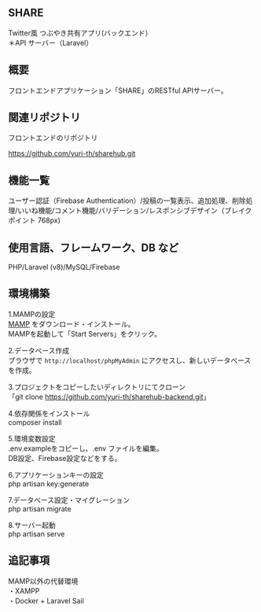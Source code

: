 ## SHARE<br>
Twitter風 つぶやき共有アプリ(バックエンド）<br>
＊API サーバー（Laravel）<br>

## 概要

フロントエンドアプリケーション「SHARE」のRESTful APIサーバー。<br>

## 関連リポジトリ<br>

フロントエンドのリポジトリ<br>

https://github.com/yuri-th/sharehub.git

## 機能一覧<br>

ユーザー認証（Firebase Authentication）/投稿の一覧表示、追加処理、削除処理/いいね機能/コメント機能/バリデーション/レスポンシブデザイン（ブレイクポイント 768px)<br>

## 使用言語、フレームワーク、DB など<br>

PHP/Laravel (v8)/MySQL/Firebase<br>

## 環境構築<br>

1.MAMPの設定<br>
[MAMP](https://www.mamp.info/en/downloads/) をダウンロード・インストール。<br>
MAMPを起動して「Start Servers」をクリック。<br>

2.データベース作成<br>
ブラウザで `http://localhost/phpMyAdmin` にアクセスし、新しいデータベースを作成。

3.プロジェクトをコピーしたいディレクトリにてクローン<br>
「git clone <https://github.com/yuri-th/sharehub-backend.git>」<br>

4.依存関係をインストール<br>
composer install<br>

5.環境変数設定<br>
.env.exampleをコピーし、.env ファイルを編集。<br>
DB設定、Firebase設定などをする。<br>

6.アプリケーションキーの設定<br>
php artisan key:generate<br>

7.データベース設定・マイグレーション<br>
php artisan migrate<br>

8.サーバー起動<br>
php artisan serve<br>

## 追記事項<br>
MAMP以外の代替環境<br>
・XAMPP <br>
・Docker + Laravel Sail<br>
